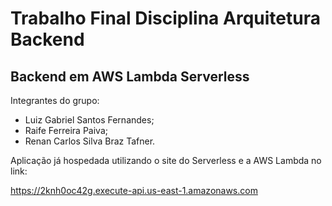 # Trabalho Final Disciplina Arquitetura Backend

## Backend em AWS Lambda Serverless

Integrantes do grupo:

* Luiz Gabriel Santos Fernandes;
* Raife Ferreira Paiva;
* Renan Carlos Silva Braz Tafner.

Aplicação já hospedada utilizando o site do Serverless e a AWS Lambda no link:

https://2knh0oc42g.execute-api.us-east-1.amazonaws.com
